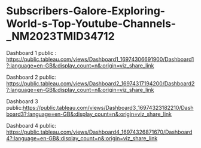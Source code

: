 # Subscribers-Galore-Exploring-World-s-Top-Youtube-Channels-_NM2023TMID34712

Dashboard 1 public : 
https://public.tableau.com/views/Dashboard1_16974306691900/Dashboard1?:language=en-GB&:display_count=n&:origin=viz_share_link

Dashboard 2 public: https://public.tableau.com/views/Dashboard2_16974317194200/Dashboard2?:language=en-GB&:display_count=n&:origin=viz_share_link

Dashboard 3 public:https://public.tableau.com/views/Dashboard3_16974323182210/Dashboard3?:language=en-GB&:display_count=n&:origin=viz_share_link

Dashboard 4 public:
https://public.tableau.com/views/Dashboard4_16974326871670/Dashboard4?:language=en-GB&:display_count=n&:origin=viz_share_link
